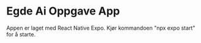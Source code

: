 # Egde Ai Oppgave App

Appen er laget med React Native Expo.
Kjør kommandoen "npx expo start" for å starte.